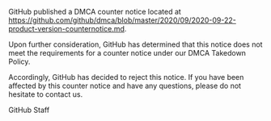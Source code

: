 GitHub published a DMCA counter notice located at https://github.com/github/dmca/blob/master/2020/09/2020-09-22-product-version-counternotice.md.

Upon further consideration, GitHub has determined that this notice does not meet the requirements for a counter notice under our DMCA Takedown Policy.

Accordingly, GitHub has decided to reject this notice. If you have been affected by this counter notice and have any questions, please do not hesitate to contact us.

GitHub Staff
